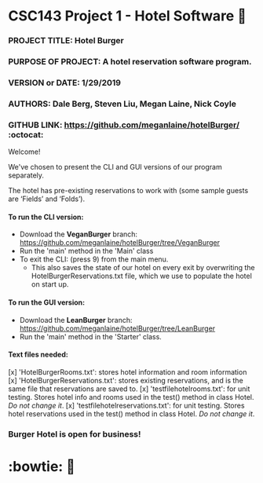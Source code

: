 # CSC143 Project 1  - Hotel Software :hotel:

### PROJECT TITLE: Hotel Burger
### PURPOSE OF PROJECT: A hotel reservation software program.
### VERSION or DATE: 1/29/2019
### AUTHORS: Dale Berg, Steven Liu, Megan Laine, Nick Coyle
### GITHUB LINK: <https://github.com/meganlaine/hotelBurger/> :octocat:

Welcome! 

We've chosen to present the CLI and GUI versions of our program separately.

The hotel has pre-existing reservations to work with
(some sample guests are ‘Fields’ and ‘Folds’).


#### To run the CLI version:
* Download the __VeganBurger__ branch: <https://github.com/meganlaine/hotelBurger/tree/VeganBurger>
* Run the 'main' method in the 'Main' class
* To exit the CLI: (press 9) from the main menu. 
    * This also saves the state of our hotel on every exit by overwriting the HotelBurgerReservations.txt file, which we use to populate the hotel on start up.


#### To run the GUI version:
* Download the __LeanBurger__ branch: <https://github.com/meganlaine/hotelBurger/tree/LeanBurger>
* Run the 'main' method in the 'Starter' class.


#### Text files needed:
[x] 'HotelBurgerRooms.txt': stores hotel information and room information
[x] 'HotelBurgerReservations.txt': stores existing reservations, 
and is the same file that reservations are saved to.
[x] 'testfilehotelrooms.txt': for unit testing. Stores hotel info and rooms used in the test() method in class Hotel. *Do not change it*.
[x] 'testfilehotelreservations.txt': for unit testing. Stores hotel reservations used in the test() method in class Hotel. *Do not change it*.

### Burger Hotel is open for business!
# :bowtie: :hamburger: